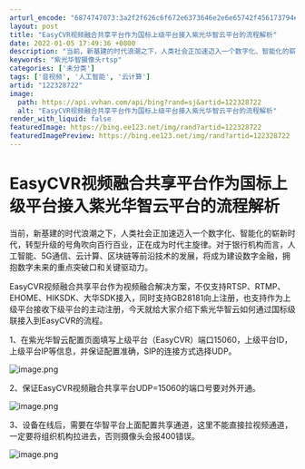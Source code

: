 ```yaml
---
arturl_encode: "6874747073:3a2f2f626c6f672e6373646e2e6e65742f456173794e56532f:61727469636c652f64657461696c732f313232333238373232"
layout: post
title: "EasyCVR视频融合共享平台作为国标上级平台接入紫光华智云平台的流程解析"
date: 2022-01-05 17:49:36 +0800
description: "当前，新基建的时代浪潮之下，人类社会正加速迈入一个数字化、智能化的崭新时代，转型升级的号角吹向百行百"
keywords: "紫光华智摄像头rtsp"
categories: ['未分类']
tags: ['音视频', '人工智能', '云计算']
artid: "122328722"
image:
  path: https://api.vvhan.com/api/bing?rand=sj&artid=122328722
  alt: "EasyCVR视频融合共享平台作为国标上级平台接入紫光华智云平台的流程解析"
render_with_liquid: false
featuredImage: https://bing.ee123.net/img/rand?artid=122328722
featuredImagePreview: https://bing.ee123.net/img/rand?artid=122328722
---
```


# EasyCVR视频融合共享平台作为国标上级平台接入紫光华智云平台的流程解析

当前，新基建的时代浪潮之下，人类社会正加速迈入一个数字化、智能化的崭新时代，转型升级的号角吹向百行百业，正在成为时代主旋律。对于银行机构而言，人工智能、5G通信、云计算、区块链等前沿技术的发展，将成为建设数字金融，拥抱数字未来的重点突破口和关键驱动力。

EasyCVR视频融合共享平台作为视频融合解决方案，不仅支持RTSP、RTMP、EHOME、HIKSDK、大华SDK接入，同时支持GB28181向上注册，也支持作为上级平台接收下级平台的主动注册，今天就给大家介绍下紫光华智云如何通过国标级联接入到EasyCVR的流程。

1、在紫光华智云配置页面填写上级平台（EasyCVR）端口15060，上级平台ID，上级平台IP等信息，并保证配置准确，SIP的连接方式选择UDP。

![image.png](https://i-blog.csdnimg.cn/blog_migrate/f077d7b86a9ffd18a371e3447422b166.png)

2、保证EasyCVR视频融合共享平台UDP=15060的端口号要对外开通。

![image.png](https://i-blog.csdnimg.cn/blog_migrate/da07462546d8217596834f1b8fd86351.png)

3、设备在线后，需要在华智平台上面配置共享通道，这里不能直接拉视频通道，一定要将组织机构拉进去，否则摄像头会报400错误。

![image.png](https://i-blog.csdnimg.cn/blog_migrate/3687f4696a43b8d684322e39fcc71915.png)